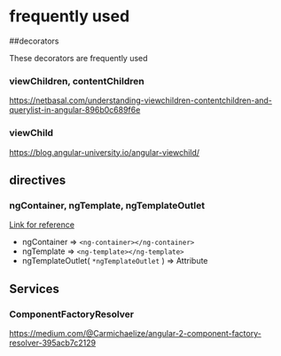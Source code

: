 # frequently used

##decorators

These decorators are frequently used

### viewChildren, contentChildren
https://netbasal.com/understanding-viewchildren-contentchildren-and-querylist-in-angular-896b0c689f6e

### viewChild
https://blog.angular-university.io/angular-viewchild/

## directives

### ngContainer, ngTemplate, ngTemplateOutlet

[Link for reference](https://blog.angular-university.io/angular-ng-template-ng-container-ngtemplateoutlet/)  

- ngContainer => `<ng-container></ng-container>`
- ngTemplate => `<ng-template></ng-template>`
- ngTemplateOutlet( `*ngTemplateOutlet` ) => Attribute

## Services

### ComponentFactoryResolver
https://medium.com/@Carmichaelize/angular-2-component-factory-resolver-395acb7c2129